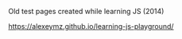 Old test pages created while learning JS (2014)

https://alexeymz.github.io/learning-js-playground/
